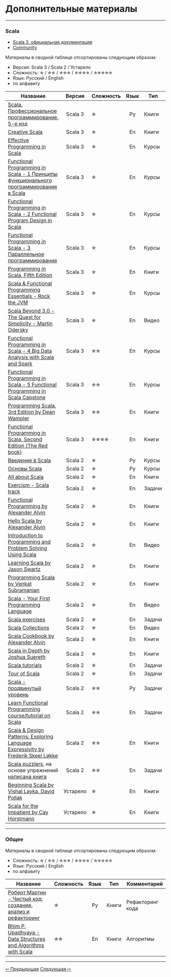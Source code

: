 # Дополнительные материалы

--- 

### Scala
- [Scala 3, официальная документация](https://docs.scala-lang.org/scala3/book/introduction.html)
- [Community](https://scala-lang.org/community/)

Материалы в сводной таблице отсортированы следующим образом:
- Версия: Scala 3 / Scala 2 / Устарело
- Сложность: &#10031; / &#10031;&#10031; / &#10031;&#10031;&#10031; / &#10031;&#10031;&#10031;&#10031; / &#10031;&#10031;&#10031;&#10031;&#10031;
- Язык: Русский / English
- по алфавиту


| Название                                                                                                                                                                                                                                            |  Версия  | Сложность                        | Язык | Тип    | Комментарий |
|-----------------------------------------------------------------------------------------------------------------------------------------------------------------------------------------------------------------------------------------------------|:--------:|----------------------------------|:----:|--------|-------------|
| [Scala. Профессиональное программирование. 5-е изд](https://www.piter.com/product/scala-professionalnoe-programmirovanie-5-e-izd)                                                                                                                   | Scala 3  | &#10031;                         |  Ру  | Книги  |             |
| [Creative Scala](https://www.creativescala.org/creative-scala.html#foreword)                                                                                                                                                                        | Scala 3  | &#10031;                         |  En  | Книги  |             |
| [Effective Programming in Scala](https://www.coursera.org/learn/effective-scala)                                                                                                                                                                    | Scala 3  | &#10031;                         |  En  | Курсы  |             |
| [Functional Programming in Scala - 1 Принципы функционального программирования в Scala](https://www.coursera.org/learn/scala-functional-programming)                                                                                                | Scala 3  | &#10031;                         |  En  | Курсы  |             |
| [Functional Programming in Scala - 2 Functional Program Design in Scala](https://www.coursera.org/learn/scala-functional-program-design)                                                                                                            | Scala 3  | &#10031;                         |  En  | Курсы  |             |
| [Functional Programming in Scala - 3 Параллельное программирование](https://www.coursera.org/learn/scala-parallel-programming)                                                                                                                      | Scala 3  | &#10031;                         |  En  | Курсы  |             |
| [Programming in Scala, Fifth Edition](https://www.artima.com/shop/programming_in_scala_5ed)                                                                                                                                                         | Scala 3  | &#10031;                         |  En  | Книги  |             |
| [Scala & Functional Programming Essentials - Rock the JVM](https://www.udemy.com/course/rock-the-jvm-scala-for-beginners/)                                                                                                                          | Scala 3  | &#10031;                         |  En  | Курсы  |             |
| [Scala Beyond 3.0 - The Quest for Simplicity - Martin Odersky](https://www.youtube.com/watch?v=NXTjnowBx-c)                                                                                                                                         | Scala 3  | &#10031;                         |  En  | Видео  |             |
| [Functional Programming in Scala - 4 Big Data Analysis with Scala and Spark](https://www.coursera.org/learn/scala-spark-big-data)                                                                                                                   | Scala 3  | &#10031;&#10031;                 |  En  | Курсы  | Spark       |
| [Functional Programming in Scala - 5 Functional Programming in Scala Capstone](https://www.coursera.org/learn/scala-capstone)                                                                                                                       | Scala 3  | &#10031;&#10031;                 |  En  | Курсы  |             |
| [Programming Scala, 3rd Edition by Dean Wampler](https://deanwampler.github.io/books/programmingscala.html)                                                                                                                                         | Scala 3  | &#10031;&#10031;                 |  En  | Книги  |             |
| [Functional Programming in Scala, Second Edition (The Red book)](https://www.manning.com/books/functional-programming-in-scala-second-edition?query=Functional%20Programming%20in%20Scala,%20Second%20Edition)                                      | Scala 3  | &#10031;&#10031;&#10031;&#10031; |  En  | Книги  |             |
| [Введение в Scala](https://stepik.org/course/16243/promo)                                                                                                                                                                                           | Scala 2  | &#10031;                         |  Ру  | Курсы  |             |
| [Основы Scala](https://stepik.org/course/89974/promo)                                                                                                                                                                                               | Scala 2  | &#10031;                         |  Ру  | Курсы  |             |
| [All about Scala](https://allaboutscala.com/)                                                                                                                                                                                                       | Scala 2  | &#10031;                         |  En  | Книги  |             |
| [Exercism - Scala track](https://exercism.org/tracks/scala)                                                                                                                                                                                         | Scala 2  | &#10031;                         |  En  | Задачи |             |
| [Functional Programming by Alexander Alvin](https://alvinalexander.com/photos/functional-programming-simplied-free-pdf-preview/)                                                                                                                    | Scala 2  | &#10031;                         |  En  | Книги  |             |
| [Hello Scala by Alexander Alvin](https://alvinalexander.com/photos/hello-scala-free-pdf-preview/)                                                                                                                                                   | Scala 2  | &#10031;                         |  En  | Книги  |             |
| [Introduction to Programming and Problem Solving Using Scala](https://www.youtube.com/watch?v=V-wKBH-gUeo&list=PLLMXbkbDbVt9z5dcm7uRgG3Fhw3u9LKoF)                                                                                                  | Scala 2  | &#10031;                         |  En  | Видео  |             |
| [Learning Scala by Jason Swartz](https://www.oreilly.com/library/view/learning-scala/9781449368814/)                                                                                                                                                | Scala 2  | &#10031;                         |  En  | Книги  |             |
| [Programming Scala by Venkat Subramanian](https://books.google.ru/books/about/Programming_Scala.html?id=Jq2EOwAACAAJ&redir_esc=y)                                                                                                                   | Scala 2  | &#10031;                         |  En  | Книги  |             |
| [Scala - Your First Programming Language](https://www.youtube.com/playlist?list=PLJGDHERh23x-YBJ8LmYU_IGBFflvsKfLu)                                                                                                                                 | Scala 2  | &#10031;                         |  En  | Видео  |             |
| [Scala exercises](https://www.scala-exercises.org/)                                                                                                                                                                                                 | Scala 2  | &#10031;                         |  En  | Задачи |             |
| [Scala Collections](https://www.youtube.com/playlist?list=PLJGDHERh23x-4bTASKbtwhhAuP6rYQJqE)                                                                                                                                                       | Scala 2  | &#10031;                         |  En  | Видео  |             |
| [Scala Cookbook by Alexander Alvin](https://www.amazon.com/Scala-Cookbook-Object-Oriented-Functional-Programming-dp-1492051543/dp/1492051543?&linkCode=sl1&tag=devdaily-20&linkId=d089a7152c070d0ae50814301bb12d21&language=en_US&ref_=as_li_ss_tl) | Scala 2  | &#10031;                         |  En  | Книги  |             |
| [Scala in Depth by Joshua Suereth](https://www.manning.com/books/scala-in-depth)                                                                                                                                                                    | Scala 2  | &#10031;                         |  En  | Книги  |             |
| [Scala tutorials](http://scalatutorials.com/tour/)                                                                                                                                                                                                  | Scala 2  | &#10031;                         |  En  | Задачи |             |
| [Tour of Scala](https://tourofscala.com/)                                                                                                                                                                                                           | Scala 2  | &#10031;                         |  En  | Задачи |             |
| [Scala - продвинутый уровень](https://stepik.org/course/92864/promo)                                                                                                                                                                                | Scala 2  | &#10031;&#10031;                 |  Ру  | Задачи |             |
| [Learn Functional Programming course/tutorial on Scala](https://github.com/dehun/learn-fp)                                                                                                                                                          | Scala 2  | &#10031;&#10031;                 |  En  | Задачи |             |
| [Scala & Design Patterns: Exploring Language Expressivity by Frederik Skeel Løkke](https://www.scala-lang.org/old/sites/default/files/FrederikThesis.pdf)                                                                                           | Scala 2  | &#10031;&#10031;                 |  En  | Книги  |             |
| [Scala puzzlers](https://scalapuzzlers.com/index.html), на основе упражнений [написана книга](https://www.artima.com/shop/scala_puzzlers)                                                                                                           | Scala 2  | &#10031;&#10031;                 |  En  | Задачи |             |
| [Beginning Scala by Vishal Layka, David Pollak](https://link.springer.com/book/10.1007/978-1-4842-0232-6)                                                                                                                                           | Устарело | &#10031;                         |  En  | Книги  |             |
| [Scala for the Impatient by Cay Horstmann](https://horstmann.com/scala/)                                                                                                                                                                            | Устарело | &#10031;                         |  En  | Книги  |             |

--- 

### Общее

Материалы в сводной таблице отсортированы следующим образом:
- Сложность: &#10031; / &#10031;&#10031; / &#10031;&#10031;&#10031; / &#10031;&#10031;&#10031;&#10031; / &#10031;&#10031;&#10031;&#10031;&#10031;
- Язык: Русский / English
- по алфавиту


| Название                                                                                                                  | Сложность        | Язык | Тип    | Комментарий      |
|---------------------------------------------------------------------------------------------------------------------------|------------------|:----:|--------|------------------|
| [Роберт Мартин - Чистый код: создание, анализ и рефакторинг](https://www.chitai-gorod.ru/catalog/book/312177/)            | &#10031;         |  Ру  | Книги  | Рефакторинг кода |
| [Bhim P. Upadhyaya - Data Structures and Algorithms with Scala](https://link.springer.com/book/10.1007/978-3-030-12561-5) | &#10031;&#10031; |  En  | Книги  | Алгоритмы        |

---

<div>
    <a href="extra">&#8678; Предыдущая</a>
    <a href="extra">Следующая &#8680;</a>
</div>
